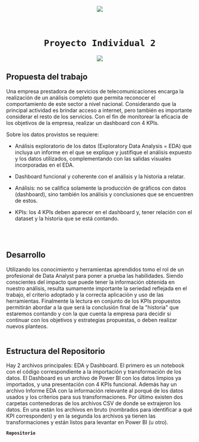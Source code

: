 <p align="center">
<img src="https://d31uz8lwfmyn8g.cloudfront.net/Assets/logo-henry-white-lg.png"   
>
</p>

​
# <h1 align="center">**`Proyecto Individual 2`**

<p align="center">
<img src="https://www.memo.com.ar/files/image/8/8725/5eff3b23e63b0_905_510!.png?s=56f65903c1a7e6f69fb57dc5c7e72a78&d=1593785161"   
>
</p>

## **Propuesta del trabajo**

Una empresa prestadora de servicios de telecomunicaciones encarga la realización de un análisis completo que permita reconocer el comportamiento de este sector a nivel nacional. Considerando que la principal actividad es brindar acceso a internet, pero también es importante considerar el resto de los servicios.
Con el fin de monitorear la eficacia de los objetivos de la empresa, realizar un dashboard con 4 KPIs.

Sobre los datos provistos se requiere:
- Análisis exploratorio de los datos (Exploratory Data Analysis = EDA) que incluya un informe en el que se explique y justifique el análisis expuesto y los datos utilizados, complementando con las salidas visuales incorporadas en el EDA.

- Dashboard funcional y coherente con el análisis y la historia a relatar.

- Análisis: no se califica solamente la producción de gráficos con datos (dashboard), sino también los análisis y conclusiones que se encuentren de estos.

- KPIs: los 4 KPIs deben aparecer en el dashboard y, tener relación con el dataset y la historia que se está contando.
<br>
<br>

## **Desarrollo**

Utilizando los conocimiento y herramientas aprendidos tomo el rol de un profesional de Data Analyst para poner a prueba las habilidades.
Siendo conscientes del impacto que puede tener la información obtenida en nuestro análisis, resulta sumamente importante la seriedad reflejada en el trabajo, el criterio adoptado y la correcta aplicaciòn y uso de las herramientas.
Finalmente la lectura en conjunto de los KPIs propuestos permitirán abordar a la que será la conclusión final de la "historia" que estaremos contando y con la que cuenta la empresa para decidir si continuar con los objetivos y estrategias propuestas, o deben realizar nuevos planteos.
<br>
<br>

## **Estructura del Repositorio**

Hay 2 archivos principales: EDA y Dashboard. El primero es un notebook con el código correspondiente a la importación y transformación de los datos.
El Dashboard es un archivo de Power BI con los datos limpios ya importados, y una presentación con 4 KPIs funcional.
Además hay un archivo Informe EDA con la información relevante al porqué de los datos usados y los criterios para sus transformaciones.
Por último existen dos carpetas contenedoras de los archivos CSV de donde se extrajeron los datos. En una están los archivos en bruto (nombrados para identificar a qué KPI corresponden) y en la segunda los archivos ya tienen las transformaciones y están listos para levantar en Power BI (u otro).


**`Repositorio`**

